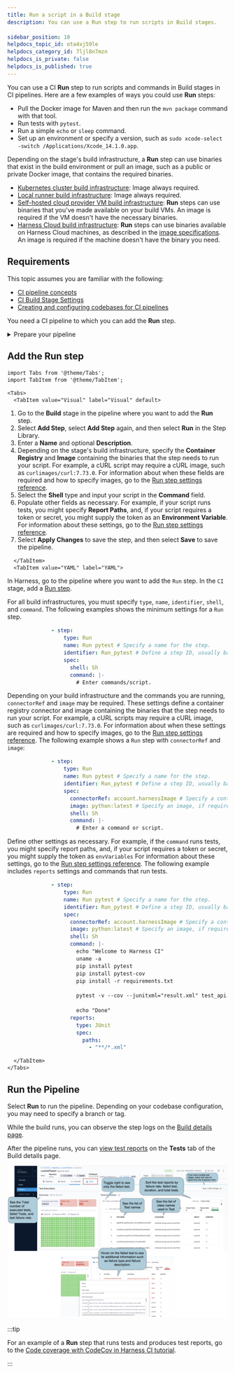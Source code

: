 ```yaml
---
title: Run a script in a Build stage
description: You can use a Run step to run scripts in Build stages.

sidebar_position: 10
helpdocs_topic_id: ota4xj59le
helpdocs_category_id: 7ljl8n7mzn
helpdocs_is_private: false
helpdocs_is_published: true
---
```


You can use a CI **Run** step to run scripts and commands in Build stages in CI pipelines. Here are a few examples of ways you could use **Run** steps:

* Pull the Docker image for Maven and then run the `mvn package` command with that tool.
* Run tests with `pytest`.
* Run a simple `echo` or `sleep` command.
* Set up an environment or specify a version, such as `sudo xcode-select -switch /Applications/Xcode_14.1.0.app`.

Depending on the stage's build infrastructure, a **Run** step can use binaries that exist in the build environment or pull an image, such as a public or private Docker image, that contains the required binaries.

* [Kubernetes cluster build infrastructure](../set-up-build-infrastructure/set-up-a-kubernetes-cluster-build-infrastructure.md): Image always required.
* [Local runner build infrastructure](../set-up-build-infrastructure/define-a-docker-build-infrastructure.md): Image always required.
* [Self-hosted cloud provider VM build infrastructure](/docs/category/set-up-vm-build-infrastructures): **Run** steps can use binaries that you've made available on your build VMs. An image is required if the VM doesn't have the necessary binaries.
* [Harness Cloud build infrastructure](../set-up-build-infrastructure/use-harness-cloud-build-infrastructure.md): **Run** steps can use binaries available on Harness Cloud machines, as described in the [image specifications](/docs/continuous-integration/use-ci/set-up-build-infrastructure/use-harness-cloud-build-infrastructure#platforms-and-image-specifications). An image is required if the machine doesn't have the binary you need.

## Requirements

This topic assumes you are familiar with the following:

* [CI pipeline concepts](../../ci-quickstarts/ci-pipeline-basics.md)
* [CI Build Stage Settings](../../ci-technical-reference/ci-stage-settings.md)
* [Creating and configuring codebases for CI pipelines](../codebase-configuration/create-and-configure-a-codebase.md)

You need a CI pipeline to which you can add the **Run** step.

<details>
<summary>Prepare your pipeline</summary>

You need a CI pipeline with a **Build** stage that is connected to your codebase. If you haven't created a pipeline before, try one of the [CI pipeline tutorials](../../ci-quickstarts/ci-pipeline-quickstart.md).

To add a **Build** stage to an existing pipeline:
1. Go to the pipeline you want to edit.
2. In the Pipeline Studio, select **Add Stage**, and then select **Build**.
3. Enter a **Stage Name**, enable **Clone Codebase**, and then select **Set Up Stage**.
4. Select the **Infrastructure** tab and [set up the build infrastructure](https://developer.harness.io/docs/category/set-up-build-infrastructure).

To check codebase configuration for existing pipelines, select **Codebase** while viewing the pipeline in the Pipeline Studio. For more information about codebase configuration, go to [Edit Codebase Configuration](../codebase-configuration/create-and-configure-a-codebase.md).

</details>

## Add the Run step

```mdx-code-block
import Tabs from '@theme/Tabs';
import TabItem from '@theme/TabItem';
```
```mdx-code-block
<Tabs>
  <TabItem value="Visual" label="Visual" default>
```

1. Go to the **Build** stage in the pipeline where you want to add the **Run** step.
2. Select **Add Step**, select **Add Step** again, and then select **Run** in the Step Library.
3. Enter a **Name** and optional **Description**.
4. Depending on the stage's build infrastructure, specify the **Container Registry** and **Image** containing the binaries that the step needs to run your script. For example, a cURL script may require a cURL image, such as `curlimages/curl:7.73.0`. For information about when these fields are required and how to specify images, go to the [Run step settings reference](../../ci-technical-reference/run-step-settings.md).
5. Select the **Shell** type and input your script in the **Command** field.
6. Populate other fields as necessary. For example, if your script runs tests, you might specify **Report Paths**, and, if your script requires a token or secret, you might supply the token as an **Environment Variable**. For information about these settings, go to the [Run step settings reference](../../ci-technical-reference/run-step-settings.md).
7. Select **Apply Changes** to save the step, and then select **Save** to save the pipeline.

```mdx-code-block
  </TabItem>
  <TabItem value="YAML" label="YAML">
```

In Harness, go to the pipeline where you want to add the `Run` step. In the `CI` stage, add a [Run step](/docs/continuous-integration/ci-technical-reference/run-step-settings).

For all build infrastructures, you must specify `type`, `name`, `identifier`, `shell`, and `command`. The following examples shows the minimum settings for a `Run` step.

```yaml
              - step:
                  type: Run
                  name: Run pytest # Specify a name for the step.
                  identifier: Run_pytest # Define a step ID, usually based on the name.
                  spec:
                    shell: Sh
                    command: |-
                      # Enter commands/script.
```

Depending on your build infrastructure and the commands you are running, `connectorRef` and `image` may be required. These settings define a container registry connector and image containing the binaries that the step needs to run your script. For example, a cURL scripts may require a cURL image, such as `curlimages/curl:7.73.0`. For information about when these settings are required and how to specify images, go to the [Run step settings reference](../../ci-technical-reference/run-step-settings.md). The following example shows a `Run` step with `connectorRef` and `image`:

```yaml
              - step:
                  type: Run
                  name: Run pytest # Specify a name for the step.
                  identifier: Run_pytest # Define a step ID, usually based on the name.
                  spec:
                    connectorRef: account.harnessImage # Specify a container registry, if required.
                    image: python:latest # Specify an image, if required.
                    shell: Sh
                    command: |-
                      # Enter a command or script.
```

Define other settings as necessary. For example, if the `command` runs tests, you might specify report paths, and, if your script requires a token or secret, you might supply the token as `envVariables` For information about these settings, go to the [Run step settings reference](../../ci-technical-reference/run-step-settings.md). The following example includes `reports` settings and commands that run tests.

```yaml
              - step:
                  type: Run
                  name: Run pytest # Specify a name for the step.
                  identifier: Run_pytest # Define a step ID, usually based on the name.
                  spec:
                    connectorRef: account.harnessImage # Specify a container registry, if required.
                    image: python:latest # Specify an image, if required.
                    shell: Sh
                    command: |-
                      echo "Welcome to Harness CI"
                      uname -a
                      pip install pytest
                      pip install pytest-cov
                      pip install -r requirements.txt

                      pytest -v --cov --junitxml="result.xml" test_api.py test_api_2.py test_api_3.py

                      echo "Done"
                    reports:
                      type: JUnit
                      spec:
                        paths:
                          - "**/*.xml"
```

```mdx-code-block
  </TabItem>
</Tabs>
```

## Run the Pipeline

Select **Run** to run the pipeline. Depending on your codebase configuration, you may need to specify a branch or tag.

While the build runs, you can observe the step logs on the [Build details page](../view-your-builds/viewing-builds.md).

After the pipeline runs, you can [view test reports](../view-your-builds/viewing-tests.md) on the **Tests** tab of the Build details page.

![](./static/run-a-script-in-a-ci-stage-529.png)

:::tip

For an example of a **Run** step that runs tests and produces test reports, go to the [Code coverage with CodeCov in Harness CI tutorial](/tutorials/build-code/ci-tutorial-codecov-test).

:::
